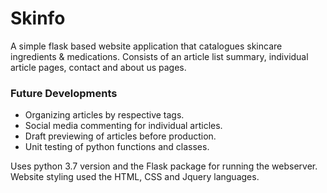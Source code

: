 
# Skinfo

A simple flask based website application that catalogues skincare ingredients & medications. Consists of an article list summary, individual article pages, contact and about us pages.

### Future Developments

- Organizing articles by respective tags.
- Social media commenting for individual articles.
- Draft previewing of articles before production.
- Unit testing of python functions and classes.

Uses python 3.7 version and the Flask package for running the webserver. Website styling used the HTML, CSS and Jquery languages.